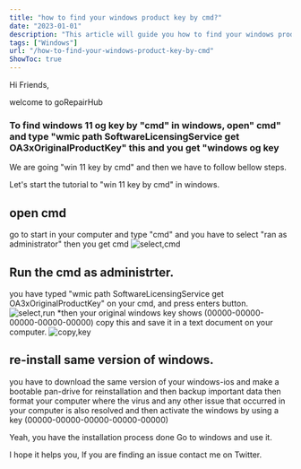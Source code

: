 ```yaml
---
title: "how to find your windows product key by cmd?"
date: "2023-01-01"
description: "This article will guide you how to find your windows product key by cmd step by step."
tags: ["Windows"]
url: "/how-to-find-your-windows-product-key-by-cmd"
ShowToc: true
---
```

Hi Friends,

welcome to  goRepairHub

<h3>To find windows 11 og key  by "cmd" in windows, open" cmd" and type "wmic path SoftwareLicensingService get OA3xOriginalProductKey"
this and you get "windows og key</h3>

We are going "win 11 key by cmd" and then we have to follow bellow steps.

Let's start the tutorial to "win 11 key by cmd" in windows.

## open cmd
go to start  in your computer and type "cmd" and you have to select   "ran as administrator" then you get  cmd 
![select,cmd](https://gorepairhub.github.io/images/2022-11-20-how-to-find-your-windows-product-key-by-cmd/type-cmd.png)

## Run the cmd as administrter.
 you have typed "wmic path SoftwareLicensingService get OA3xOriginalProductKey" on your cmd, and press enters button.
![select,run](https://gorepairhub.github.io/images/2022-11-20-how-to-find-your-windows-product-key-by-cmd/type-wmic.png)
*then your original windows key shows (00000-00000-00000-00000-00000) copy this and save it in a text document on your computer.
![copy,key](https://gorepairhub.github.io/images/2022-11-20-how-to-find-your-windows-product-key-by-cmd/get-og-key.png)

## re-install same version of windows.
 you have to download the same version of your windows-ios  and make a bootable pan-drive for reinstallation  and then backup important data then format your computer  where the virus and any other issue that occurred in your computer is also resolved and then activate the windows by using a key (00000-00000-00000-00000-00000) 

Yeah, you have the installation process done Go to windows and use it.

I hope it helps you, If you are finding an issue contact me on Twitter.








